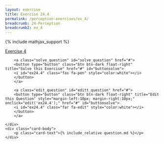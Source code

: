 ```yaml
---
layout: exercise
title: Exercise 24.4
permalink: /perception-exercises/ex_4/
breadcrumb: 24-Perception
breadcrumb2: ex_4
---
```


{% include mathjax_support %}

<div class="card">
    <div class="card-header p-2">
        <a href='#' class="p-2">Exercise 4
        </a>

        <a class="solve_question" id="solve_question" href="#">
        <button type="button" class="btn btn-dark float-right" title="Solve this Exercise" href="#" id="buttonsolve">
        <i id="ex24.4" class="fas fa-pen" style="color:white"></i>
        </button>
        </a>

        <a class="edit_question" id="editt_question" href="#">
        <button type="button" class="btn btn-dark float-right" title="Edit this Question" style="margin-left:10px; margin-right:10px;" onclick="edit('ex24.4');" href="#" id="buttonsolve">
        <i id="ex24.4" class="far fa-edit" style="color:white"></i>
        </button>
        </a>

    </div>
    <div class="card-body">
        <p class="card-text">{% include_relative question.md %}</p>
    </div>
</div>

<br>
